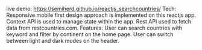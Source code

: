 live demo: https://semiherd.github.io/reactjs_searchcountries/
Tech:
  Responsive mobile first design approach is implemented on this reactjs app.
  Context API is used to manage state within the app.
  Rest API used to fetch data from restcountries.com.
Features:
  User can search countries with keyword and filter by continent on the home page.
  User can switch between light and dark modes on the header.
